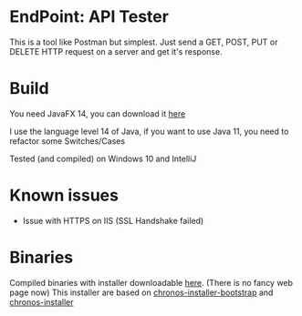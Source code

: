# EndPoint: API Tester

This is a tool like Postman but simplest.
Just send a GET, POST, PUT or DELETE HTTP request on a server and get it's response.

# Build

You need JavaFX 14, you can download it [here](https://gluonhq.com/products/javafx/)

I use the language level 14 of Java, if you want to use Java 11, you need to refactor some Switches/Cases

Tested (and compiled) on Windows 10 and IntelliJ

# Known issues

* Issue with HTTPS on IIS (SSL Handshake failed)

# Binaries

Compiled binaries with installer downloadable [here](https://alexisdelhaie.ovh/dlcenter/endpoint-installer.exe). (There is no fancy web page now)
This installer are based on [chronos-installer-bootstrap](https://github.com/alexlegarnd/chronos-installer-bootstrap) and [chronos-installer](https://github.com/alexlegarnd/chronos-installer)